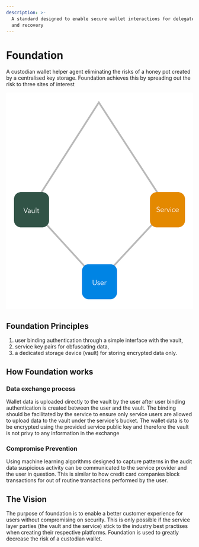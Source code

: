 ```yaml
---
description: >-
  A standard designed to enable secure wallet interactions for delegated access
  and recovery
---
```


# Foundation

A custodian wallet helper agent eliminating the risks of a honey pot created by a centralised key storage. Foundation achieves this by spreading out the risk to three sites of interest

![Foundation Systems](.gitbook/assets/foundation-explained-1-.png)

## Foundation Principles

1. user binding authentication through a simple interface with the vault,
2. service key pairs for obfuscating data,
3. a dedicated storage device \(vault\) for storing encrypted data only.

## How Foundation works

### Data exchange process

Wallet data is uploaded directly to the vault by the user after user binding authentication is created between the user and the vault. The binding should be facilitated by the service to ensure only service users are allowed to upload data to the vault under the service's bucket. The wallet data is to be encrypted using the provided service public key and therefore the vault is not privy to any information in the exchange

### Compromise Prevention

Using machine learning algorithms designed to capture patterns in the audit data suspicious activity can be communicated to the service provider and the user in question. This is similar to how credit card companies block transactions for out of routine transactions performed by the user.

## The Vision

The purpose of foundation is to enable a better customer experience for users without compromising on security. This is only possible if the service layer parties \(the vault and the service\) stick to the industry best practises when creating their respective platforms. Foundation is used to greatly decrease the risk of a custodian wallet.

